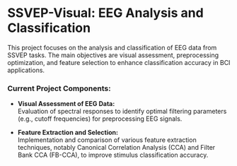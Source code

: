 # SSVEP-Visual: EEG Analysis and Classification

This project focuses on the analysis and classification of EEG data from SSVEP tasks. The main objectives are visual assessment, preprocessing optimization, and feature selection to enhance classification accuracy in BCI applications.

### Current Project Components:

- **Visual Assessment of EEG Data:**  
  Evaluation of spectral responses to identify optimal filtering parameters (e.g., cutoff frequencies) for preprocessing EEG signals.

- **Feature Extraction and Selection:**  
  Implementation and comparison of various feature extraction techniques, notably Canonical Correlation Analysis (CCA) and Filter Bank CCA (FB-CCA), to improve stimulus classification accuracy.
